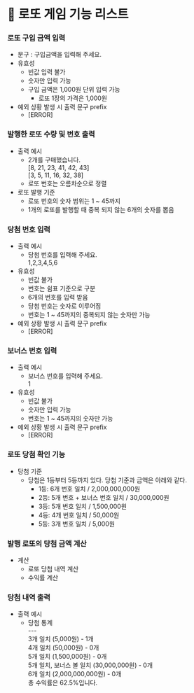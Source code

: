 # 🎉 로또 게임 기능 리스트

### 로또 구입 금액 입력
- 문구 : 구입금액을 입력해 주세요.
- 유효성
  - 빈값 입력 불가
  - 숫자만 입력 가능
  - 구입 금액은 1,000원 단위 입력 가능
    - 로또 1장의 가격은 1,000원
- 예외 상황 발생 시 출력 문구 prefix
  - [ERROR]

### 발행한 로또 수량 및 번호 출력
- 출력 예시
  - 2개를 구매했습니다.</br>
    [8, 21, 23, 41, 42, 43]</br>
    [3, 5, 11, 16, 32, 38]
  - 로또 번호는 오름차순으로 정렬
- 로또 발행 기준
  - 로또 번호의 숫자 범위는 1 ~ 45까지
  - 1개의 로또를 발행할 때 중복 되지 않는 6개의 숫자를 뽑음

### 당첨 번호 입력
- 출력 예시
  - 당첨 번호를 입력해 주세요.</br>
    1,2,3,4,5,6
- 유효성
  - 빈값 불가
  - 번호는 쉼표 기준으로 구분
  - 6개의 번호를 입력 받음
  - 당첨 번호는 숫자로 이루어짐
  - 번호는 1 ~ 45까지의 중복되지 않는 숫자만 가능
- 예외 상황 발생 시 출력 문구 prefix
    - [ERROR]

### 보너스 번호 입력
- 출력 예시
    - 보너스 번호를 입력해 주세요.</br>
      1
- 유효성
  - 빈값 불가
  - 숫자만 입력 가능
  - 번호는 1 ~ 45까지의 숫자만 가능
- 예외 상황 발생 시 출력 문구 prefix
    - [ERROR]

### 로또 당첨 확인 기능
- 당첨 기준
  - 당첨은 1등부터 5등까지 있다. 당첨 기준과 금액은 아래와 같다.</br>
    - 1등: 6개 번호 일치 / 2,000,000,000원</br>
    - 2등: 5개 번호 + 보너스 번호 일치 / 30,000,000원</br>
    - 3등: 5개 번호 일치 / 1,500,000원</br>
    - 4등: 4개 번호 일치 / 50,000원</br>
    - 5등: 3개 번호 일치 / 5,000원

### 발행 로또의 당첨 금액 계산
- 계산
  - 로또 당첨 내역 계산
  - 수익률 계산

### 당첨 내역 출력
- 출력 예시
  - 당첨 통계</br>
    <span>---</span></br>
    3개 일치 (5,000원) - 1개</br>
    4개 일치 (50,000원) - 0개</br>
    5개 일치 (1,500,000원) - 0개</br>
    5개 일치, 보너스 볼 일치 (30,000,000원) - 0개</br>
    6개 일치 (2,000,000,000원) - 0개</br>
    총 수익률은 62.5%입니다.
